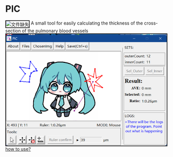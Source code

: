 <h1>PIC</h1><img src="./resource/PIC.ico" alt="文件缺失" border = "2px" align="top">
A small tool for easily calculating the thickness of the cross-section of the pulmonary blood vessels
<img src="./resource/sample.png" alt="文件缺失" border = "2px" align="top">
<a href="https://github.com/Data708983/PIC/blob/master/resource/Help.html">how to use?</a>
